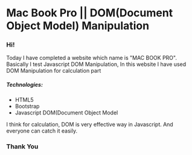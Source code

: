 # Mac Book Pro || DOM(Document Object Model) Manipulation

<h3>Hi!</h3>
<p>Today I have completed a website which name is "MAC BOOK PRO". <br> Basically I test Javascript DOM Manipulation, In this website I have used DOM Manipulation for calculation part</p>
<h5>Technologies:</h5>
<ul>
<li>HTML5</li>
<li>Bootstrap</li>
<li>Javascript DOM(Document Object Model</li>
</ul>

<p>I think for calculation, DOM is very effective way in Javascript. And everyone can catch it easily.</p>
<h3>Thank You</h3>